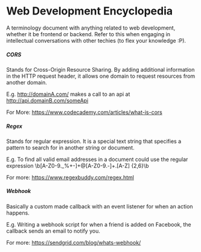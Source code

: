 # Web Development Encyclopedia
A terminology document with anything related to web development, whether it be frontend or backend. Refer to this when engaging in intellectual conversations with other techies (to flex your knowledge :P).  

##### CORS
Stands for Cross-Origin Resource Sharing. By adding additional information in the HTTP request header, it allows one domain to request resources from another domain.

E.g. http://domainA.com/ makes a call to an api at http://api.domainB.com/someApi

For More: https://www.codecademy.com/articles/what-is-cors

##### Regex
Stands for regular expression. It is a special text string that specifies a pattern to search for in another string or document.

E.g. To find all valid email addresses in a document could use the regular expression \b[A-Z0-9._%+-]+@[A-Z0-9.-]+\.[A-Z]
{2,6}\b

For more: https://www.regexbuddy.com/regex.html

##### Webhook
Basically a custom made callback with an event listener for when an action happens.

E.g. Writing a webhook script for when a friend is added on Facebook, the callback sends an email to notify you.

For more: https://sendgrid.com/blog/whats-webhook/

